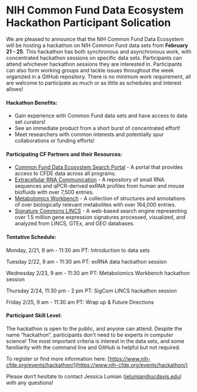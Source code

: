 # NIH Common Fund Data Ecosystem Hackathon Participant Solication

We are pleased to announce that the NIH Common Fund Data Ecosystem will be hosting a hackathon on NIH Common Fund data sets from **February 21 - 25**. This hackathon has both synchronous and asynchronous work, with concentrated hackathon sessions on specific data sets. Participants can attend whichever hackathon sessions they are interested in. Participants can also form working groups and tackle issues throughout the week organized in a GitHub repository. There is no minimum work requirement, all are welcome to participate as much or as little as schedules and interest allows!

#### Hackathon Benefits:

- Gain experience with Common Fund data sets and have access to data set curators!
- See an immediate product from a short burst of concentrated effort!
- Meet researchers with common interests and potentially spur collaborations or funding efforts!


#### Participating CF Partners and their Resources:

- [Common Fund Data Ecosystem Search Portal](https://app.nih-cfde.org/) - A portal that provides access to CFDE data across all programs.
- [Extracellular RNA Communication](https://exrna-atlas.org/) - A repository of small RNA sequences and qPCR-derived exRNA profiles from human and mouse biofluids with over 7,500 entries.
- [Metabolomics Workbench](https://www.metabolomicsworkbench.org/) - A collection of structures and annotations of over biologically relevant metabolites with over 164,000 entries. 		
- [Signature Commons LINCS](https://maayanlab.cloud/sigcom-lincs/#/SignatureSearch/UpDown) - A web-based search engine representing over 1.5 million gene expression signatures processed, visualized, and analyzed from LINCS, GTEx, and GEO databases.

#### Tentative Schedule:

Monday, 2/21, 9 am - 11:30 am PT: Introduction to data sets

Tuesday 2/22, 9 am - 11:30 am PT: exRNA data hackathon session

Wednesday 2/23, 9 am - 11:30 am PT: Metabolomics Workbench hackathon session

Thursday 2/24, 11:30 pm - 2 pm PT: SigCom LINCS hackathon session

Friday 2/25, 9 am - 11:30 am PT: Wrap up & Future Directions

#### Participant Skill Level:

The hackathon is open to the public, and anyone can attend. Despite the name “hackathon”, participants don’t need to be experts in computer science! The most important criteria is interest in the data sets, and some familiarity with the command line and GitHub is helpful but not required.

To register or find more information here: [https://www.nih-cfde.org/events/hackathon/](https://www.nih-cfde.org/events/hackathon/)

Please don’t hesitate to contact Jessica Lumian (jelumian@ucdavis.edu) with any questions!
